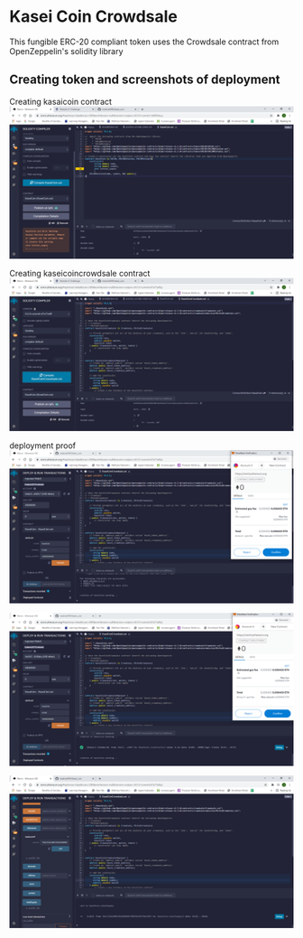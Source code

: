 # Kasei Coin Crowdsale

This fungible ERC-20 compliant token uses the Crowdsale contract from OpenZeppelin's solidity library

## Creating token and screenshots of deployment
Creating kasaicoin contract
![Creating kaseicoin contract](screen_shots/compile1.PNG)

Creating kaseicoincrowdsale contract
![kaseicoincrowdsale contract](screen_shots/compile2.PNG)

deployment proof
![deploymentproof1](screen_shots/deploy1.PNG)

![deploymentproof2](screen_shots/deploy2.PNG)

![deploymentproof3](screen_shots/deploy3.PNG)

